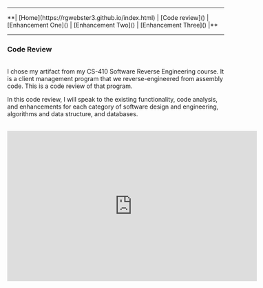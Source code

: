 <hr>
**| [Home](https://rgwebster3.github.io/index.html) | [Code review]() | [Enhancement One]() | [Enhancement Two]() | [Enhancement Three]() |**
<hr>

### Code Review
<br>
I chose my artifact from my CS-410 Software Reverse Engineering course. It is a client management program that we reverse-engineered from assembly code. This is a code review of that program.

In this code review, I will speak to the existing functionality, code analysis, and enhancements for each category of software design and engineering, algorithms and data structure, and databases.

<br>

<iframe width="580" height="350" src="https://www.youtube.com/embed/xkQD2hQf_64" frameborder="0" allow="autoplay; encrypted-media" allowfullscreen=""> </iframe>



